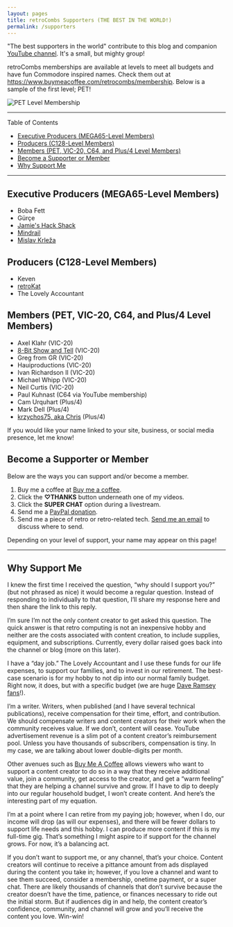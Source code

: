 ```yaml
---
layout: pages
title: retroCombs Supporters (THE BEST IN THE WORLD!)
permalink: /supporters
---
```


"The best supporters in the world" contribute to this blog and companion [YouTube channel](https://www.youtube.com/@retrocombs?sub_confirmation_1). It's a small, but mighty group!

retroCombs memberships are available at levels to meet all budgets and have fun Commodore inspired names. Check them out at <https://www.buymeacoffee.com/retrocombs/membership>. Below is a sample of the first level; PET!

![PET Level Membership](https://cdn.buymeacoffee.com/uploads/membership_level/2021/12/AVxnyaAqngdbAZ4HqgSFfHmEtbC3tpeiPDB5cfj5.png@800w_0e.webp)

<hr>

Table of Contents

- [Executive Producers (MEGA65-Level Members)](#executive-producers-mega65-level-members)
- [Producers (C128-Level Members)](#producers-c128-level-members)
- [Members (PET, VIC-20, C64, and Plus/4 Level Members)](#members-pet-vic-20-c64-and-plus4-level-members)
- [Become a Supporter or Member](#become-a-supporter-or-member)
- [Why Support Me](#why-support-me)

<hr>

## Executive Producers (MEGA65-Level Members)

- Boba Fett
- Gürçe
- [Jamie's Hack Shack](https://www.youtube.com/channel/UC-otrG2r_FluXkR8lUYWdPg)
- [Mindrail](https://twitter.com/mindrail)
- [Mislav Krleža](https://twitter.com/KrlezaMislav)

## Producers (C128-Level Members)

- Keven
- [retroKat](https://twitter.com/klcombs95)
- The Lovely Accountant

## Members (PET, VIC-20, C64, and Plus/4 Level Members)

- Axel Klahr (VIC-20)
- [8-Bit Show and Tell](https://www.8bitshowandtell.com/) (VIC-20)
- Greg from GR (VIC-20)
- Hauiproductions (VIC-20)
- Ivan Richardson II (VIC-20)
- Michael Whipp (VIC-20)
- Neil Curtis (VIC-20)
- Paul Kuhnast (C64 via YouTube membership)
- Cam Urquhart (Plus/4)
- Mark Dell (Plus/4)
- [krzychos75, aka Chris](https://twitter.com/ontrucktoit) (Plus/4)

If you would like your name linked to your site, business, or social media presence, let me know!

## Become a Supporter or Member

Below are the ways you can support and/or become a member.

1. Buy me a coffee at [Buy me a coffee](https://www.buymeacoffee.com/retrocombs).
2. Click the **♡THANKS** button underneath one of my videos.
3. Click the **SUPER CHAT** option during a livestream.
4. Send me a [PayPal donation](paypal.me/stevencombs).
5. Send me a piece of retro or retro-related tech. [Send me an email](mailto:retrocombs@icloud.com) to discuss where to send.

Depending on your level of support, your name may appear on this page!

<hr>

## Why Support Me

I knew the first time I received the question, “why should I support you?” (but not phrased as nice) it would become a regular question. Instead of responding to individually to that question, I’ll share my response here and then share the link to this reply.

I’m sure I’m not the only content creator to get asked this question. The quick answer is that retro computing is not an inexpensive hobby and neither are the costs associated with content creation, to include supplies, equipment, and subscriptions. Currently, every dollar raised goes back into the channel or blog (more on this later).

I have a “day job.” The Lovely Accountant and I use these funds for our life expenses, to support our families, and to invest in our retirement. The best-case scenario is for my hobby to not dip into our normal family budget. Right now, it does, but with a specific budget (we are huge [Dave Ramsey fans](https://amzn.to/3HofGt4)!).

I’m a writer. Writers, when published (and I have several technical publications), receive compensation for their time, effort, and contribution. We should compensate writers and content creators for their work when the community receives value. If we don’t, content will cease. YouTube advertisement revenue is a slim pot of a content creator’s reimbursement pool. Unless you have thousands of subscribers, compensation is tiny. In my case, we are talking about lower double-digits per month.

Other avenues such as [Buy Me A Coffee](https://www.buymeacoffee.com/retroCombs) allows viewers who want to support a content creator to do so in a way that they receive additional value, join a community, get access to the creator, and get a “warm feeling” that they are helping a channel survive and grow. If I have to dip to deeply into our regular household budget, I won’t create content. And here’s the interesting part of my equation.

I’m at a point where I can retire from my paying job; however, when I do, our income will drop (as will our expenses), and there will be fewer dollars to support life needs and this hobby. I can produce more content if this is my full-time gig. That’s something I might aspire to if support for the channel grows. For now, it’s a balancing act.

If you don’t want to support me, or any channel, that’s your choice. Content creators will continue to receive a pittance amount from ads displayed during the content you take in; however, if you love a channel and want to see them succeed, consider a membership, onetime payment, or a super chat. There are likely thousands of channels that don’t survive because the creator doesn’t have the time, patience, or finances necessary to ride out the initial storm. But if audiences dig in and help, the content creator’s confidence, community, and channel will grow and you’ll receive the content you love. Win-win!